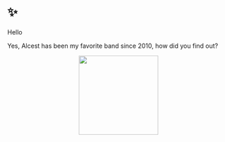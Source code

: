 # ✨

Hello

Yes, Alcest has been my favorite band since 2010, how did you find out?

 <div align="center">
   <img height="180em" src="https://github-readme-stats.vercel.app/api/top-langs/?username=awcest&layout=compact&theme=dracula&hide_border=true&bg_color=0d1117"/>
 </div>
